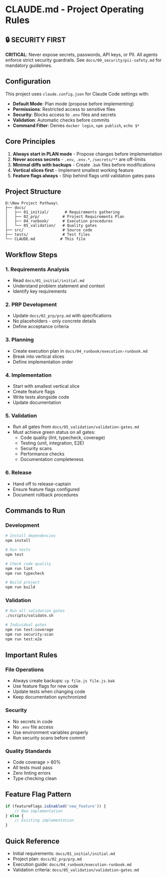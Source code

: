 # CLAUDE.md - Project Operating Rules

## 🔒 SECURITY FIRST
**CRITICAL**: Never expose secrets, passwords, API keys, or PII. All agents enforce strict security guardrails. See `docs/09_security/pii-safety.md` for mandatory guidelines.

## Configuration
This project uses `claude.config.json` for Claude Code settings with:
- **Default Mode**: Plan mode (propose before implementing)
- **Permissions**: Restricted access to sensitive files
- **Security**: Blocks access to `.env` files and secrets
- **Validation**: Automatic checks before commits
- **Command Filter**: Denies `docker login`, `npm publish`, `echo $*`

## Core Principles
1. **Always start in PLAN mode** - Propose changes before implementation
2. **Never access secrets** - `.env`, `.env.*`, `/secrets/**` are off-limits
3. **Minimal diffs with backups** - Create `.bak` files before modifications
4. **Vertical slices first** - Implement smallest working feature
5. **Feature flags always** - Ship behind flags until validation gates pass

## Project Structure
```
D:\New Project Pathway\
├── docs/
│   ├── 01_initial/       # Requirements gathering
│   ├── 02_prp/          # Project Requirements Plan
│   ├── 04_runbook/      # Execution procedures
│   └── 05_validation/   # Quality gates
├── src/                 # Source code
├── tests/               # Test files
└── CLAUDE.md           # This file
```

## Workflow Steps

### 1. Requirements Analysis
- Read `docs/01_initial/initial.md`
- Understand problem statement and context
- Identify key requirements

### 2. PRP Development
- Update `docs/02_prp/prp.md` with specifications
- No placeholders - only concrete details
- Define acceptance criteria

### 3. Planning
- Create execution plan in `docs/04_runbook/execution-runbook.md`
- Break into vertical slices
- Define implementation order

### 4. Implementation
- Start with smallest vertical slice
- Create feature flags
- Write tests alongside code
- Update documentation

### 5. Validation
- Run all gates from `docs/05_validation/validation-gates.md`
- Must achieve green status on all gates:
  - Code quality (lint, typecheck, coverage)
  - Testing (unit, integration, E2E)
  - Security scans
  - Performance checks
  - Documentation completeness

### 6. Release
- Hand off to release-captain
- Ensure feature flags configured
- Document rollback procedures

## Commands to Run

### Development
```bash
# Install dependencies
npm install

# Run tests
npm test

# Check code quality
npm run lint
npm run typecheck

# Build project
npm run build
```

### Validation
```bash
# Run all validation gates
./scripts/validate.sh

# Individual gates
npm run test:coverage
npm run security:scan
npm run test:e2e
```

## Important Rules

### File Operations
- Always create backups: `cp file.js file.js.bak`
- Use feature flags for new code
- Update tests when changing code
- Keep documentation synchronized

### Security
- No secrets in code
- No `.env` file access
- Use environment variables properly
- Run security scans before commit

### Quality Standards
- Code coverage > 80%
- All tests must pass
- Zero linting errors
- Type checking clean

## Feature Flag Pattern
```javascript
if (featureFlags.isEnabled('new_feature')) {
    // New implementation
} else {
    // Existing implementation
}
```

## Quick Reference
- Initial requirements: `docs/01_initial/initial.md`
- Project plan: `docs/02_prp/prp.md`
- Execution guide: `docs/04_runbook/execution-runbook.md`
- Validation criteria: `docs/05_validation/validation-gates.md`